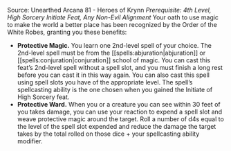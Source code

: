 Source: Unearthed Arcana 81 - Heroes of Krynn
*Prerequisite: 4th Level, High Sorcery Initiate Feat, Any Non-Evil Alignment*
Your oath to use magic to make the world a better place has been recognized by the Order of the White Robes, granting you these benefits:
* **Protective Magic.** You learn one 2nd-level spell of your choice. The 2nd-level spell must be from the [[spells:abjuration|abjuration]] or [[spells:conjuration|conjuration]] school of magic. You can cast this feat’s 2nd-level spell without a spell slot, and you must finish a long rest before you can cast it in this way again. You can also cast this spell using spell slots you have of the appropriate level. The spell’s spellcasting ability is the one chosen when you gained the Initiate of High Sorcery feat.
* **Protective Ward.** When you or a creature you can see within 30 feet of you takes damage, you can use your reaction to expend a spell slot and weave protective magic around the target. Roll a number of d4s equal to the level of the spell slot expended and reduce the damage the target takes by the total rolled on those dice + your spellcasting ability modifier.